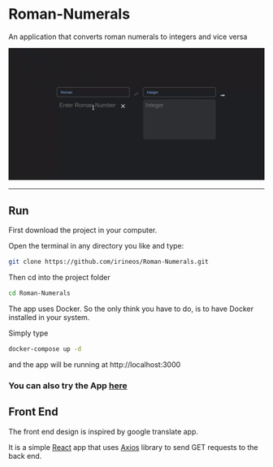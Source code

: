 # Roman-Numerals
An application that converts roman numerals to integers and vice versa

[![App demo](https://github.com/irineos/Roman-Numerals/blob/master/demo.gif "App demo")](https://github.com/irineos/Roman-Numerals/blob/master/demo.gif "App demo")

------------

##  Run
First download the project in your computer. 

Open the terminal in any directory you like and type:

```sh
git clone https://github.com/irineos/Roman-Numerals.git
```

Then cd into the project folder

```sh
cd Roman-Numerals
```
The app uses Docker. So the only think you have to do, is to have Docker installed in your system.

Simply type

```sh
docker-compose up -d
```
and the app will be running at http://localhost:3000

### You can also try the App [here](http://146.190.227.11:3000/)

## Front End

The front end design is inspired by google translate app.

It is a simple [React](https://reactjs.org/) app that uses [Axios](https://axios-http.com/docs/intro) library to send GET requests to the back end.
